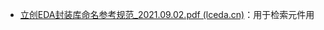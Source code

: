 - [立创EDA封装库命名参考规范_2021.09.02.pdf (lceda.cn)](https://image.lceda.cn/files/%E7%AB%8B%E5%88%9BEDA%E5%B0%81%E8%A3%85%E5%BA%93%E5%91%BD%E5%90%8D%E5%8F%82%E8%80%83%E8%A7%84%E8%8C%83_2021.09.02.pdf)：用于检索元件用